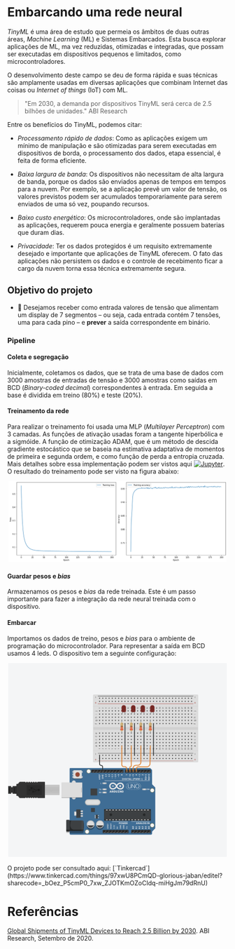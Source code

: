 # Embarcando uma rede neural

*TinyML* é uma área de estudo que permeia os âmbitos de duas outras áreas, *Machine Learning* (ML) e Sistemas Embarcados. Esta busca explorar aplicações de ML, ma vez reduzidas, otimizadas e integradas, que possam ser executadas em dispositivos pequenos e limitados, como microcontroladores.

O desenvolvimento deste campo se deu de forma rápida e suas técnicas são amplamente usadas em diversas aplicações que combinam Internet das coisas ou *Internet of things* (IoT) com ML.

>"Em 2030, a demanda por dispositivos TinyML será cerca de 2.5 bilhões de unidades." ABI Research

Entre os benefícios do TinyML, podemos citar:
* *Processamento rápido de dados*: Como as aplicações exigem  um mínimo de manipulação e são otimizadas para serem executadas em dispositivos de borda, o processamento dos dados, etapa essencial, é feita de forma eficiente.

* *Baixa largura de banda*: Os dispositivos não necessitam de alta largura de banda, porque os dados são enviados apenas de tempos em tempos para a nuvem. Por exemplo, se a aplicação prevê um valor de tensão, os valores previstos podem ser acumulados temporariamente para serem enviados de uma só vez, poupando recursos.

* *Baixo custo energético*: Os microcontroladores, onde são implantadas as aplicações, requerem pouca energia e geralmente possuem baterias que duram dias.

* *Privacidade*: Ter os dados protegidos é um requisito extremamente desejado e importante que aplicações de TinyML oferecem. O fato das aplicações não persistem os dados e o controle de recebimento ficar a cargo da nuvem torna essa técnica extremamente segura.

## Objetivo do projeto
- :dart: Desejamos receber como entrada valores de tensão que alimentam um display de 7 segmentos &ndash; ou seja, cada entrada contém 7 tensões, uma para cada pino &ndash; e **prever** a saída correspondente em binário.

### Pipeline

#### Coleta e segregação
Inicialmente, coletamos os dados, que se trata de uma base de dados com 3000 amostras de entradas de tensão e 3000 amostras como saídas em BCD (*Binary-coded decimal*) correspondentes à entrada. Em seguida a base é dividida em treino (80%) e teste (20%).

#### Treinamento da rede
Para realizar o treinamento foi usada uma MLP (*Multilayer Perceptron*) com 3 camadas. As funções de ativação usadas foram a tangente hiperbólica e a sigmóide. A função de otimização ADAM, que é um método de descida gradiente estocástico que se baseia na estimativa adaptativa de momentos de primeira e segunda ordem, e como função de perda a entropia cruzada. Mais detalhes sobre essa implementação podem ser vistos aqui [![Jupyter](https://img.shields.io/badge/-Notebook-191A1B?style=flat-square&logo=jupyter)](https://github.com/ivanovitchm/datastructure/blob/main/lessons/week_01/Python_Tutorial.ipynb).
O resultado do treinamento pode ser visto na figura abaixo:
<p align='center'>
<img width="500" src='./contents/results.png'>
</p>

#### Guardar pesos e *bias*
Armazenamos os pesos e *bias* da rede treinada. Este é um passo importante para fazer a integração da rede neural treinada com o dispositivo.

#### Embarcar
Importamos os dados de treino, pesos e *bias* para o ambiente de programação do microcontrolador. Para representar a saída em BCD usamos 4 leds. O dispositivo tem a seguinte configuração:
<p align='center'>
<img width="500" src='./contents/Circuito-TinkerCAD.png'>
</p>
O projeto pode ser consultado aqui: [`Tinkercad`](https://www.tinkercad.com/things/97xwU8PCmQD-glorious-jaban/editel?sharecode=_bOez_P5cmP0_7xw_ZJOTKmOZoCIdq-miHgJm79dRnU)

# Referências 

[Global Shipments of TinyML Devices to Reach 2.5 Billion by 2030](https://www.prnewswire.com/news-releases/global-shipments-of-tinyml-devices-to-reach-2-5-billion-by-2030--301123076.html). ABI Research, Setembro de 2020. 
